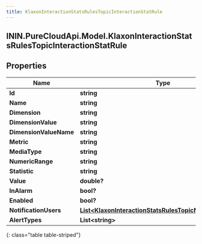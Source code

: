 ```yaml
---
title: KlaxonInteractionStatsRulesTopicInteractionStatRule
---
```

## ININ.PureCloudApi.Model.KlaxonInteractionStatsRulesTopicInteractionStatRule

## Properties

|Name | Type | Description | Notes|
|------------ | ------------- | ------------- | -------------|
| **Id** | **string** |  | [optional] |
| **Name** | **string** |  | [optional] |
| **Dimension** | **string** |  | [optional] |
| **DimensionValue** | **string** |  | [optional] |
| **DimensionValueName** | **string** |  | [optional] |
| **Metric** | **string** |  | [optional] |
| **MediaType** | **string** |  | [optional] |
| **NumericRange** | **string** |  | [optional] |
| **Statistic** | **string** |  | [optional] |
| **Value** | **double?** |  | [optional] |
| **InAlarm** | **bool?** |  | [optional] |
| **Enabled** | **bool?** |  | [optional] |
| **NotificationUsers** | [**List&lt;KlaxonInteractionStatsRulesTopicNotificationUser&gt;**](KlaxonInteractionStatsRulesTopicNotificationUser.html) |  | [optional] |
| **AlertTypes** | **List&lt;string&gt;** |  | [optional] |
{: class="table table-striped"}


